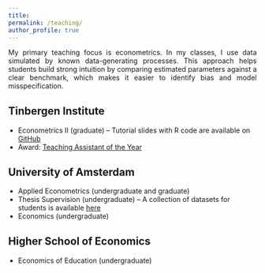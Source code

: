 ```yaml
---
title: 
permalink: /teaching/
author_profile: true
---
```


<p align="justify">  
My primary teaching focus is econometrics. In my classes, I use data simulated by known data-generating processes. This approach helps students build strong intuition by comparing estimated parameters against a clear benchmark, which makes it easier to identify bias and model misspecification.
</p>


<h2 style="margin-top: 30px; font-weight: bold; text-align: left;">Tinbergen Institute</h2>
<ul style="margin-top: 7.5px; margin-left: 0px; padding-left: 20px;">
  <li>Econometrics II (graduate) – Tutorial slides with R code are available on <a href="https://github.com/stnavdeev/econometrics">GitHub</a>
  <li>
    Award: <a href="https://tinbergen.nl/news/813/diploma-ceremony-student-cohort-of-2020-2022?year=2022&month=11&day=25">Teaching Assistant of the Year</a>
  </li>
</ul>




<h2 style="margin-top: 30px; font-weight: bold; text-align: left;">University of Amsterdam</h2>
<ul style="margin-top: 7.5px; margin-left: 0px; padding-left: 20px;">
  <li>Applied Econometrics (undergraduate and graduate)</li>
  <li>Thesis Supervision (undergraduate) – A collection of datasets for students is available <a href="[https://tinbergen.nl/news/813/diploma-ceremony-student-cohort-of-2020-2022?year=2022&month=11&day=25](https://docs.google.com/spreadsheets/d/1YHLiJQMbPDYfQJPDgdNKVfN1xAvqri1RxvSQaRvr_OE/edit?usp=sharing)">here</a> 
  <li>Economics (undergraduate)</li>
</ul>


<h2 style="margin-top: 30px; font-weight: bold; text-align: left;">Higher School of Economics</h2>
<ul style="margin-top: 7.5px; margin-left: 0px; padding-left: 20px;">
  <li>Economics of Education (undergraduate)</li>
</ul>
